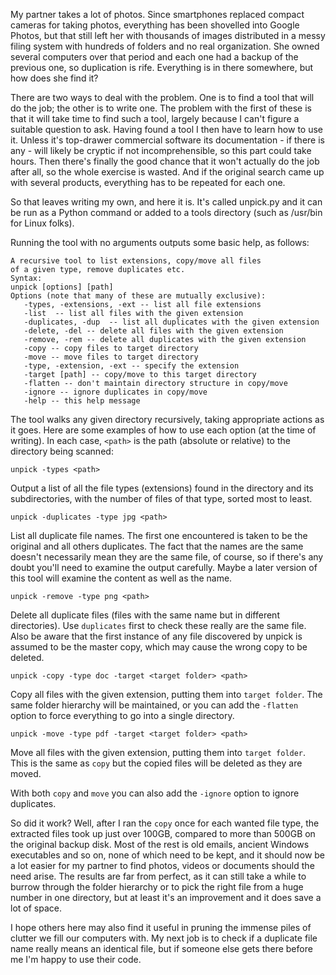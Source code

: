 My partner takes a lot of photos. Since smartphones replaced compact cameras for taking photos, everything has been shovelled into Google Photos, but that still left her with thousands of images distributed in a messy filing system with hundreds of folders and no real organization. She owned several computers over that period and each one had a backup of the previous one, so duplication is rife. Everything is in there somewhere, but how does she find it?

There are two ways to deal with the problem. One is to find a tool that will do the job; the other is to write one. The problem with the first of these is that it will take time to find such a tool, largely because I can't figure a suitable question to ask. Having found a tool I then have to learn how to use it. Unless it's top-drawer commercial software its documentation - if there is any - will likely be cryptic if not incomprehensible, so this part could take hours. Then there's finally the good chance that it won't actually do the job after all, so the whole exercise is wasted. And if the original search came up with several products, everything has to be repeated for each one.

So that leaves writing my own, and here it is. It's called unpick.py and it can be run as a Python command or added to a tools directory (such as /usr/bin for Linux folks).

Running the tool with no arguments outputs some basic help, as follows:
```
A recursive tool to list extensions, copy/move all files
of a given type, remove duplicates etc.
Syntax:
unpick [options] [path]
Options (note that many of these are mutually exclusive):
   -types, -extensions, -ext -- list all file extensions
   -list  -- list all files with the given extension
   -duplicates, -dup  -- list all duplicates with the given extension
   -delete, -del -- delete all files with the given extension
   -remove, -rem -- delete all duplicates with the given extension
   -copy -- copy files to target directory
   -move -- move files to target directory
   -type, -extension, -ext -- specify the extension
   -target [path] -- copy/move to this target directory
   -flatten -- don't maintain directory structure in copy/move
   -ignore -- ignore duplicates in copy/move
   -help -- this help message
```
The tool walks any given directory recursively, taking appropriate actions as it goes. Here are some examples of how to use each option (at the time of writing). In each case, `<path>` is the path (absolute or relative) to the directory being scanned:
```
unpick -types <path>
```
Output a list of all the file types (extensions) found in the directory and its subdirectories, with the number of files of that type, sorted most to least.
```
unpick -duplicates -type jpg <path>
```
List all duplicate file names. The first one encountered is taken to be the original and all others duplicates. The fact that the names are the same doesn't necessarily mean they are the same file, of course, so if there's any doubt you'll need to examine the output carefully. Maybe a later version of this tool will examine the content as well as the name.
```
unpick -remove -type png <path>
```
Delete all duplicate files (files with the same name but in different directories). Use `duplicates` first to check these really are the same file. Also be aware that the first instance of any file discovered by unpick is assumed to be the master copy, which may cause the wrong copy to be deleted.
```
unpick -copy -type doc -target <target folder> <path>
```
Copy all files with the given extension, putting them into `target folder`. The same folder hierarchy will be maintained, or you can add the `-flatten` option to force everything to go into a single directory.
```
unpick -move -type pdf -target <target folder> <path>
```
Move all files with the given extension, putting them into `target folder`. This is the same as `copy` but the copied files will be deleted as they are moved.

With both `copy` and `move` you can also add the `-ignore` option to ignore duplicates.

So did it work? Well, after I ran the `copy` once for each wanted file type, the extracted files took up just over 100GB, compared to more than 500GB on the original backup disk. Most of the rest is old emails, ancient Windows executables and so on, none of which need to be kept, and it should now be a lot easier for my partner to find photos, videos or documents should the need arise. The results are far from perfect, as it can still take a while to burrow through the folder hierarchy or to pick the right file from a huge number in one directory, but at least it's an improvement and it does save a lot of space.

I hope others here may also find it useful in pruning the immense piles of clutter we fill our computers with. My next job is to check if a duplicate file name really means an identical file, but if someone else gets there before me I'm happy to use their code.
